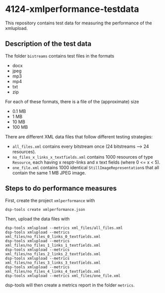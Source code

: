 # 4124-xmlperformance-testdata

This repository contains test data for measuring the performance of the xmlupload. 

## Description of the test data

The folder `bistreams` contains test files in the formats

 - docx
 - jpeg
 - mp3
 - mp4
 - txt
 - zip

For each of these formats, there is a file of the (approximate) size

 - 0.1 MB
 - 1 MB
 - 10 MB
 - 100 MB

There are different XML data files that follow different testing strategies:

 - `all_files.xml` contains every bitstream once (24 bitstreams --> 24 resources).
 - `no_files_x_links_x_textfields.xml` contains 1000 resources of type `Resource`, each having x resptr-links and x text fields (where 0 <= x < 5).
 - `one_file.xml` contains 1000 identical `StillImageRepresentation`s that all contain the same 1 MB JPEG image.


## Steps to do performance measures

First, create the project `xmlperformance` with 

```
dsp-tools create xmlperformance.json
```

Then, upload the data files with

```
dsp-tools xmlupload --metrics xml_files/all_files.xml
dsp-tools xmlupload --metrics xml_files/no_files_0_links_0_textfields.xml
dsp-tools xmlupload --metrics xml_files/no_files_1_links_1_textfields.xml
dsp-tools xmlupload --metrics xml_files/no_files_2_links_2_textfields.xml
dsp-tools xmlupload --metrics xml_files/no_files_3_links_3_textfields.xml
dsp-tools xmlupload --metrics xml_files/no_files_4_links_4_textfields.xml
dsp-tools xmlupload --metrics xml_files/one_file.xml
```

dsp-tools will then create a metrics report in the folder `metrics`.
